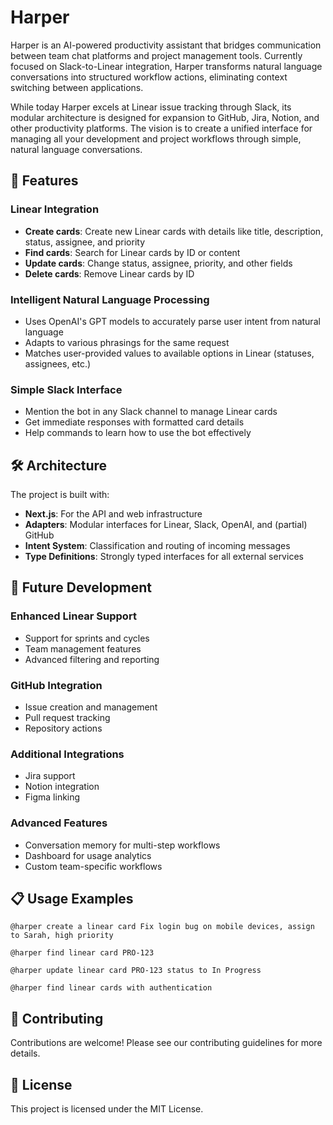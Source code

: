 # Harper

Harper is an AI-powered productivity assistant that bridges communication between team chat platforms and project management tools. Currently focused on Slack-to-Linear integration, Harper transforms natural language conversations into structured workflow actions, eliminating context switching between applications.

While today Harper excels at Linear issue tracking through Slack, its modular architecture is designed for expansion to GitHub, Jira, Notion, and other productivity platforms. The vision is to create a unified interface for managing all your development and project workflows through simple, natural language conversations.

## 🚀 Features

### Linear Integration

- **Create cards**: Create new Linear cards with details like title, description, status, assignee, and priority
- **Find cards**: Search for Linear cards by ID or content
- **Update cards**: Change status, assignee, priority, and other fields
- **Delete cards**: Remove Linear cards by ID

### Intelligent Natural Language Processing

- Uses OpenAI's GPT models to accurately parse user intent from natural language
- Adapts to various phrasings for the same request
- Matches user-provided values to available options in Linear (statuses, assignees, etc.)

### Simple Slack Interface

- Mention the bot in any Slack channel to manage Linear cards
- Get immediate responses with formatted card details
- Help commands to learn how to use the bot effectively

## 🛠️ Architecture

The project is built with:

- **Next.js**: For the API and web infrastructure
- **Adapters**: Modular interfaces for Linear, Slack, OpenAI, and (partial) GitHub
- **Intent System**: Classification and routing of incoming messages
- **Type Definitions**: Strongly typed interfaces for all external services

## 🔮 Future Development

### Enhanced Linear Support

- Support for sprints and cycles
- Team management features
- Advanced filtering and reporting

### GitHub Integration

- Issue creation and management
- Pull request tracking
- Repository actions

### Additional Integrations

- Jira support
- Notion integration
- Figma linking

### Advanced Features

- Conversation memory for multi-step workflows
- Dashboard for usage analytics
- Custom team-specific workflows

## 📋 Usage Examples

```
@harper create a linear card Fix login bug on mobile devices, assign to Sarah, high priority

@harper find linear card PRO-123

@harper update linear card PRO-123 status to In Progress

@harper find linear cards with authentication
```

## 🤝 Contributing

Contributions are welcome! Please see our contributing guidelines for more details.

## 📄 License

This project is licensed under the MIT License.
